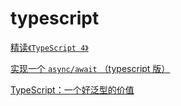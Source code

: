 # typescript

[精读`《TypeScript 4》`](https://mp.weixin.qq.com/s/4TzDjABeU4EygJ5G2Wh0Zw)

[实现一个 `async/await` （typescript 版）](https://mp.weixin.qq.com/s/gFSb0BYSbL7c5K4cCcgeow)

[TypeScript：一个好泛型的价值](https://mp.weixin.qq.com/s?__biz=MzI1ODk2Mjk0Nw==&mid=2247487322&idx=1&sn=f68f2a489cc9657a7b60960b68855ff9&chksm=ea016c36dd76e5206a5bc6904eef1b1969ea247872736a08c3c71eeb94f67609f4b8b84a27ed&scene=126&sessionid=1610198026&key=3712d248eda753bfc6fffa41b0a2123df4e24db47da3b91f9d945f65ffcce15a2797521aa4646f0c5a3206b32b0cc5b9c48c69b11b7d83d091da94a4f103e6a75bdae2d1727cb2708242246cdf4043390ebba71fbbbdb0b470a5d3296427d5b0985d571da4611fb40b4c4cc575be526e243b21bd7b2d443db6d79a75dc3ec413&ascene=1&uin=Mzc2MjkyMjk0MQ%3D%3D&devicetype=Windows+10+x64&version=6300002f&lang=zh_CN&exportkey=A4ik6QSdsuv9HnO6VzXXBLY%3D&pass_ticket=uG0ITW7VbQre912sCs3w03oa5DNRIG3UHrL1%2FYIYsorCPizXQjGGAVEkkNHwDWci&wx_header=0)